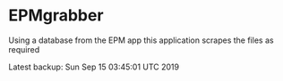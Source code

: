 # EPMgrabber
Using a database from the EPM app this application scrapes the files as required


Latest backup: Sun Sep 15 03:45:01 UTC 2019
